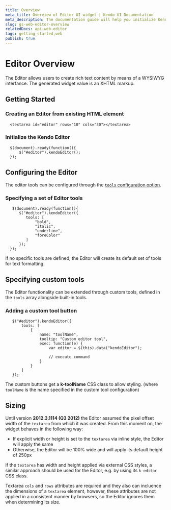 ```yaml
---
title: Overview
meta_title: Overview of Editor UI widget | Kendo UI Documentation
meta_description: The documentation guide will help you initialize Kendo web editor and proceed with its configuration.
slug: gs-web-editor-overview
relatedDocs: api-web-editor
tags: getting-started,web
publish: true
---
```


# Editor Overview

The Editor allows users to create rich text content by means of a WYSIWYG interfance. The generated widget value is an XHTML markup.

## Getting Started

### Creating an **Editor** from existing HTML element

      <textarea id="editor" rows="10" cols="30"></textarea>

### Initialize the Kendo Editor

      $(document).ready(function(){
          $("#editor").kendoEditor();
      });

## Configuring the Editor

The editor tools can be configured through the [`tools` configuration option](/api/web/editor#tools).

### Specifying a set of Editor tools

       $(document).ready(function(){
          $("#editor").kendoEditor({
             tools: [
                 "bold",
                 "italic",
                 "underline",
                 "foreColor"
             ]
          });
      });

If no specific tools are defined, the Editor will create its default set of tools for text formatting.

## Specifying custom tools

The Editor functionality can be extended through custom tools, defined in the `tools` array alongside built-in tools.

### Adding a custom tool button

       $("#editor").kendoEditor({
           tools: [
               {
                   name: "toolName",
                   tooltip: "Custom editor tool",
                   exec: function(e) {
                       var editor = $(this).data("kendoEditor");

                       // execute command
                   }
               }
           ]
       });

The custom buttons get a **k-toolName** CSS class to allow styling. (where `toolName` is the name specified in the custom tool configuration)

## Sizing

Until version **2012.3.1114 (Q3 2012)** the Editor assumed the pixel offset width of the `textarea` from which it was created. From this moment on, the widget behaves in the following way:

* If explicit width or height is set to the `textarea` via inline style, the Editor will apply the same
* Otherwise, the Editor will be 100% wide and will apply its default height of 250px

If the `textarea` has width and height applied via external CSS styles, a similar approach should be used for the Editor, e.g. by using its `k-editor` CSS class.

Textarea `cols` and `rows` attributes are required and they also can incluence the dimensions of a `textarea` element, however, these attributes are not applied in a consistent manner by browsers,
so the Editor ignores them when determining its size.
